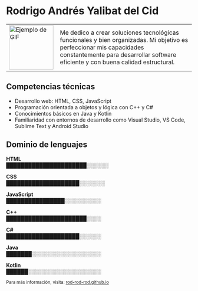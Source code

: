 # Rodrigo Andrés Yalibat del Cid

<table>
  <tr>
    <td>
      <img src="https://media.tenor.com/wLTK-fVE75UAAAAM/dancingbaby.gif" alt="Ejemplo de GIF" width="120" />
    </td>
    <td style="vertical-align: middle; padding-left: 10px;">
      Me dedico a crear soluciones tecnológicas funcionales y bien organizadas. Mi objetivo es perfeccionar mis capacidades constantemente para desarrollar software eficiente y con buena calidad estructural.
    </td>
  </tr>
</table>

## Competencias técnicas

- Desarrollo web: HTML, CSS, JavaScript  
- Programación orientada a objetos y lógica con C++ y C#  
- Conocimientos básicos en Java y Kotlin  
- Familiaridad con entornos de desarrollo como Visual Studio, VS Code, Sublime Text y Android Studio

## Dominio de lenguajes

**HTML**  
██████████████████████░░░░░░

**CSS**  
████████████████████░░░░░░░

**JavaScript**  
████████████████░░░░░░░░░░

**C++**  
██████████████████████░░░░

**C#**  
████████████████████░░░░░░

**Java**  
███████░░░░░░░░░░░░░░░░░░░

**Kotlin**  
██████░░░░░░░░░░░░░░░░░░░░

<sub>Para más información, visita: <a href="https://rod-rod-rod.github.io/Rod-Rod-Rod" target="_blank">rod-rod-rod.github.io</a></sub>
